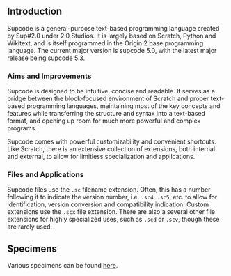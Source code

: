 ## Introduction

Supcode is a general-purpose text-based programming language created by Sup#2.0 under 2.0 Studios. It is largely based on Scratch, Python and Wikitext, and is itself programmed in the Origin 2 base programming language. The current major version is supcode 5.0, with the latest major release being supcode 5.3.

### Aims and Improvements

Supcode is designed to be intuitive, concise and readable. It serves as a bridge between the block-focused environment of Scratch and proper text-based programming languages, maintaining most of the key concepts and features while transferring the structure and syntax into a text-based format, and opening up room for much more powerful and complex programs.

Supcode comes with powerful customizability and convenient shortcuts. Like Scratch, there is an extensive collection of extensions, both internal and external, to allow for limitless specialization and applications.

### Files and Applications

Supcode files use the `.sc` filename extension. Often, this has a number following it to indicate the version number, i.e. `.sc4`, `.sc5`, etc. to allow for identification, version conversion and compatibility indication. Custom extensions use the `.scx` file extension. There are also a several other file extensions for highly specialized uses, such as `.scd` or `.scv`, though these are rarely used.

## Specimens

Various specimens can be found [here](/specimens).
